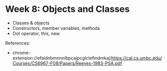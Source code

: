 
# Week 8: Objects and Classes

* Classes & objects
* Constructors, member variables, methods
* Dot operator, this, new



References:
* chrome-extension://efaidnbmnnnibpcajpcglclefindmkaj/https://cal.cs.umbc.edu/Courses/CS6967-F08/Papers/Reeves-1983-PSA.pdf

